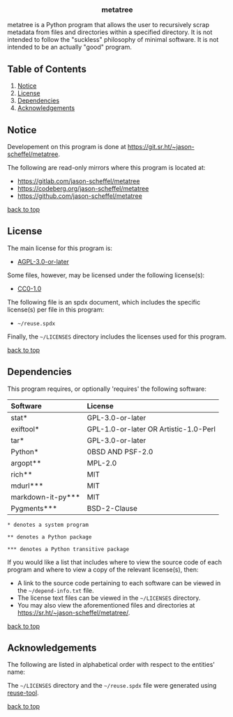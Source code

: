 <!---
SPDX-FileCopyrightText: 2023 Jason Scheffel <contact@jasonscheffel.com>
SPDX-License-Identifier: AGPL-3.0-or-later

Copyright (C) 2023 Jason Scheffel

This program is free software: you can redistribute it and/or modify it under
the terms of the GNU Affero General Public License as published by the Free
Software Foundation, either version 3 of the License, or (at your option) any
later version.

This program is distributed in the hope that it will be useful, but WITHOUT ANY
WARRANTY; without even the implied warranty of MERCHANTABILITY or FITNESS FOR A
PARTICULAR PURPOSE. See the GNU Affero General Public License for more details.

You should have received a copy of the GNU Affero General Public License along
with this program. If not, see <http://www.gnu.org/licenses/>.
-->

<a name="TOP"></a>

<!-- BADGESDDSFKJ -->

<div align="center">

<!-- put sheilds here -->

</div>

<!-- PROJECT LOGO -->

<h3 align="center">
metatree
</h3>

metatree is a Python program that allows the user to recursively scrap metadata
from files and directories within a specified directory. It is not intended to
follow the "suckless" philosophy of minimal software. It is not intended to be
an actually "good" program.

<!-- TABLE OF CONTENTS -->

## Table of Contents

1. [Notice](#notice)
1. [License](#license)
1. [Dependencies](#dependencies)
1. [Acknowledgements](#acknowledgements)

<!-- NOTICE-->

## Notice

Developement on this program is done at
<https://git.sr.ht/~jason-scheffel/metatree>.

The following are read-only mirrors where this program is located at:

- <https://gitlab.com/jason-scheffel/metatree>
- <https://codeberg.org/jason-scheffel/metatree>
- <https://github.com/jason-scheffel/metatree>

<a href="#TOP">back to top</a>

<!-- LICENSE -->

## License

The main license for this program is:

- [AGPL-3.0-or-later](https://spdx.org/licenses/AGPL-3.0-or-later.html)

Some files, however, may be licensed under the following license(s):

- [CC0-1.0](https://spdx.org/licenses/CC0-1.0.html)

The following file is an spdx document, which includes the specific license(s)
per file in this program:

- `~/reuse.spdx`

Finally, the `~/LICENSES` directory includes the licenses used for this
program.

<a href="#TOP">back to top</a>

<!--Dependencies-->

## Dependencies

This program requires, or optionally 'requires' the following software:

<center>

| Software             | License                               |
| :------------------- | :------------------------------------ |
| stat\*               | GPL-3.0-or-later                      |
| exiftool\*           | GPL-1.0-or-later OR Artistic-1.0-Perl |
| tar\*                | GPL-3.0-or-later                      |
| Python\*             | 0BSD AND PSF-2.0                      |
| argopt\*\*           | MPL-2.0                               |
| rich\*\*             | MIT                                   |
| mdurl\*\*\*          | MIT                                   |
| markdown-it-py\*\*\* | MIT                                   |
| Pygments\*\*\*       | BSD-2-Clause                          |

</center>

```
* denotes a system program

** denotes a Python package

*** denotes a Python transitive package
```

If you would like a list that includes where to view the source code of each
program and where to view a copy of the relevant license(s), then:

- A link to the source code pertaining to each software can be viewed in the
  `~/depend-info.txt` file.
- The license text files can be viewed in the `~/LICENSES` directory.
- You may also view the aforementioned files and directories at
  <https://sr.ht/~jason-scheffel/metatree/>.

<a href="#TOP">back to top</a>

<!-- ACKNOWLEDGEMENTS -->

## Acknowledgements

The following are listed in alphabetical order with respect to the entities'
name:

The `~/LICENSES` directory and the `~/reuse.spdx` file were generated using
[reuse-tool](https://github.com/fsfe/reuse-tool).

<a href="#TOP">back to top</a>

<!-- blank -->

